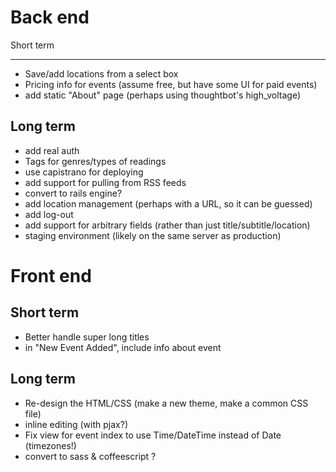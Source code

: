 Back end
===

Short term
- --
- Save/add locations from a select box
- Pricing info for events (assume free, but have some UI for paid events)
- add static "About" page (perhaps using thoughtbot's high_voltage)


Long term
---
- add real auth
- Tags for genres/types of readings
- use capistrano for deploying
- add support for pulling from RSS feeds
- convert to rails engine?
- add location management (perhaps with a URL, so it can be guessed)
- add log-out
- add support for arbitrary fields (rather than just title/subtitle/location)
- staging environment (likely on the same server as production)


Front end
===
Short term
---
- Better handle super long titles
- in "New Event Added", include info about event

Long term
---
- Re-design the HTML/CSS (make a new theme, make a common CSS file)
- inline editing (with pjax?)
- Fix view for event index to use Time/DateTime instead of Date (timezones!)
- convert to sass & coffeescript ?
